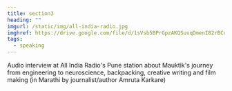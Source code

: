 ```yaml
---
title: section3
heading: ""
imgurl: /static/img/all-india-radio.jpg
imghref: https://drive.google.com/file/d/1sVsb5BPrGpzAKQSuvqDmenI82rBCur9J/view?usp=sharing
tags:
  - speaking
---
```

Audio interview at All India Radio's Pune station about Mauktik's journey from engineering to neuroscience, backpacking, creative writing and film making (in Marathi by journalist/author Amruta Karkare)